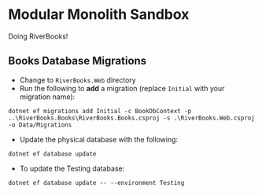 # Modular Monolith Sandbox

Doing RiverBooks!

## Books Database Migrations

- Change to `RiverBooks.Web` directory
- Run the following to **add** a migration (replace `Initial` with your migration name):

```
dotnet ef migrations add Initial -c BookDbContext -p ..\RiverBooks.Books\RiverBooks.Books.csproj -s .\RiverBooks.Web.csproj -o Data/Migrations
```

- Update the physical database with the following:

```
dotnet ef database update
```

- To update the Testing database:

```
dotnet ef database update -- --environment Testing
```
